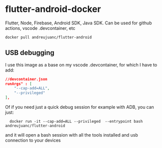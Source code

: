 # flutter-android-docker

Flutter, Node, Firebase, Android SDK, Java SDK.
Can be used for github actions, vscode .devcontainer, etc


```bash
docker pull andreujuanc/flutter-android
```


## USB debugging

I use this image as a base on my vscode .devcontainer, for which I have to add:

```json
//devcontainer.json
runArgs" : [
	"--cap-add=ALL", 
	"--privileged"
],
```

Of if you need just a quick debug session for example with ADB, you can just: 
```
  docker run -it --cap-add=ALL --privileged  --entrypoint bash andreujuanc/flutter-android
```
and it will open a bash session with all the tools installed and usb connection to your devices
